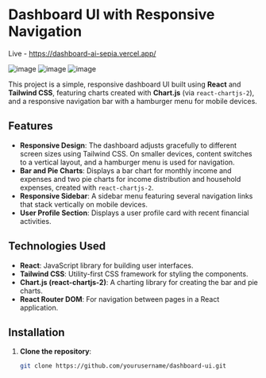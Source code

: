 # Dashboard UI with Responsive Navigation

Live - https://dashboard-ai-sepia.vercel.app/

![image](https://github.com/user-attachments/assets/8ff7481c-d52c-4f43-a51a-549891dae7b8)
![image](https://github.com/user-attachments/assets/336f2e6f-e545-479b-bb8a-62be71791e81)
![image](https://github.com/user-attachments/assets/2ce6b083-7ffd-4e7f-b1c4-7a6df62fcde4)



This project is a simple, responsive dashboard UI built using **React** and **Tailwind CSS**, featuring charts created with **Chart.js** (via `react-chartjs-2`), and a responsive navigation bar with a hamburger menu for mobile devices.

## Features

- **Responsive Design**: The dashboard adjusts gracefully to different screen sizes using Tailwind CSS. On smaller devices, content switches to a vertical layout, and a hamburger menu is used for navigation.
- **Bar and Pie Charts**: Displays a bar chart for monthly income and expenses and two pie charts for income distribution and household expenses, created with `react-chartjs-2`.
- **Responsive Sidebar**: A sidebar menu featuring several navigation links that stack vertically on mobile devices.
- **User Profile Section**: Displays a user profile card with recent financial activities.

## Technologies Used

- **React**: JavaScript library for building user interfaces.
- **Tailwind CSS**: Utility-first CSS framework for styling the components.
- **Chart.js (react-chartjs-2)**: A charting library for creating the bar and pie charts.
- **React Router DOM**: For navigation between pages in a React application.

## Installation

1. **Clone the repository**:

   ```bash
   git clone https://github.com/yourusername/dashboard-ui.git
